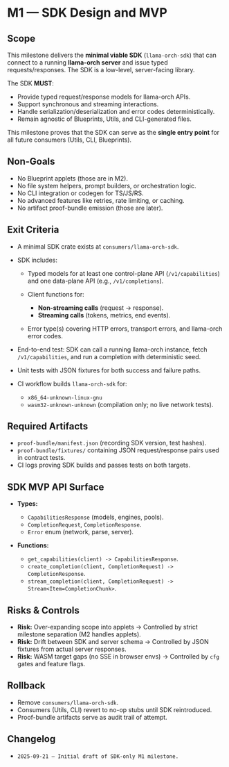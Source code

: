 # M1 — SDK Design and MVP

## Scope

This milestone delivers the **minimal viable SDK** (`llama-orch-sdk`) that can connect to a running **llama-orch server** and issue typed requests/responses. The SDK is a low-level, server-facing library.

The SDK **MUST**:

* Provide typed request/response models for llama-orch APIs.
* Support synchronous and streaming interactions.
* Handle serialization/deserialization and error codes deterministically.
* Remain agnostic of Blueprints, Utils, and CLI-generated files.

This milestone proves that the SDK can serve as the **single entry point** for all future consumers (Utils, CLI, Blueprints).

## Non-Goals

* No Blueprint applets (those are in M2).
* No file system helpers, prompt builders, or orchestration logic.
* No CLI integration or codegen for TS/JS/RS.
* No advanced features like retries, rate limiting, or caching.
* No artifact proof-bundle emission (those are later).

## Exit Criteria

* A minimal SDK crate exists at `consumers/llama-orch-sdk`.
* SDK includes:

  * Typed models for at least one control-plane API (`/v1/capabilities`) and one data-plane API (e.g., `/v1/completions`).
  * Client functions for:

    * **Non-streaming calls** (request → response).
    * **Streaming calls** (tokens, metrics, end events).
  * Error type(s) covering HTTP errors, transport errors, and llama-orch error codes.
* End-to-end test: SDK can call a running llama-orch instance, fetch `/v1/capabilities`, and run a completion with deterministic seed.
* Unit tests with JSON fixtures for both success and failure paths.
* CI workflow builds `llama-orch-sdk` for:

  * `x86_64-unknown-linux-gnu`
  * `wasm32-unknown-unknown` (compilation only; no live network tests).

## Required Artifacts

* `proof-bundle/manifest.json` (recording SDK version, test hashes).
* `proof-bundle/fixtures/` containing JSON request/response pairs used in contract tests.
* CI logs proving SDK builds and passes tests on both targets.

## SDK MVP API Surface

* **Types:**

  * `CapabilitiesResponse` (models, engines, pools).
  * `CompletionRequest`, `CompletionResponse`.
  * `Error` enum (network, parse, server).
* **Functions:**

  * `get_capabilities(client) -> CapabilitiesResponse`.
  * `create_completion(client, CompletionRequest) -> CompletionResponse`.
  * `stream_completion(client, CompletionRequest) -> Stream<Item=CompletionChunk>`.

## Risks & Controls

* **Risk:** Over-expanding scope into applets → Controlled by strict milestone separation (M2 handles applets).
* **Risk:** Drift between SDK and server schema → Controlled by JSON fixtures from actual server responses.
* **Risk:** WASM target gaps (no SSE in browser envs) → Controlled by `cfg` gates and feature flags.

## Rollback

* Remove `consumers/llama-orch-sdk`.
* Consumers (Utils, CLI) revert to no-op stubs until SDK reintroduced.
* Proof-bundle artifacts serve as audit trail of attempt.

## Changelog

* `2025-09-21 — Initial draft of SDK-only M1 milestone.`
